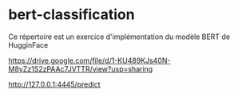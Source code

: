 # bert-classification
Ce répertoire est un exercice d'implémentation du modèle BERT de HugginFace


https://drive.google.com/file/d/1-KU489KJs40N-M8yZz1S2zPAAc7JVTTR/view?usp=sharing

http://127.0.0.1:4445/predict
